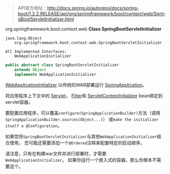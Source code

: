 >API官方地址：<http://docs.spring.io/autorepo/docs/spring-boot/1.2.2.RELEASE/api/org/springframework/boot/context/web/SpringBootServletInitializer.html>

org.springframework.boot.context.web **Class SpringBootServletInitializer**

```text
java.lang.Object
    org.springframework.boot.context.web.SpringBootServletInitializer 

All Implemented Interfaces:
    WebApplicationInitializer 
```

```java
public abstract class SpringBootServletInitializer
    extends Object
    implements WebApplicationInitializer
```

[WebApplicationInitializer](http://docs.spring.io/spring-framework/docs/4.1.5.RELEASE/javadoc-api/org/springframework/web/WebApplicationInitializer.html?is-external=true)
以传统的WAR部署运行
[SpringApplication](http://docs.spring.io/autorepo/docs/spring-boot/1.2.2.RELEASE/api/org/springframework/boot/SpringApplication.html)。

将应用程序上下文中的
[Servlet](https://docs.oracle.com/javaee/7/api/javax/servlet/Servlet.html?is-external=true)，
[Filter](https://docs.oracle.com/javaee/7/api/javax/servlet/Filter.html?is-external=true)和
[ServletContextInitializer](http://docs.spring.io/autorepo/docs/spring-boot/1.2.2.RELEASE/api/org/springframework/boot/context/embedded/ServletContextInitializer.html) 
bean绑定到servlet容器。

要配置应用程序，可以覆盖`configure(SpringApplicationBuilder)`方法（调用`SpringApplicationBuilder.sources(Object...)`）
或`make the initializer itself a @Configuration`。 

如果您将`SpringBootServletInitializer`与其他`WebApplicationInitializer`结合使用，
您可能还需要添加一个`@Ordered`注释来配置特定的启动顺序。

请注意，只有在构建war文件并进行部署时，才需要`WebApplicationInitializer`。
如果你运行一个嵌入式的容器，那么你根本不需要这个。
